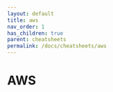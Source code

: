 ```yaml
---
layout: default
title: aws
nav_order: 1
has_children: true
parent: cheatsheets
permalink: /docs/cheatsheets/aws
---
```


# AWS
